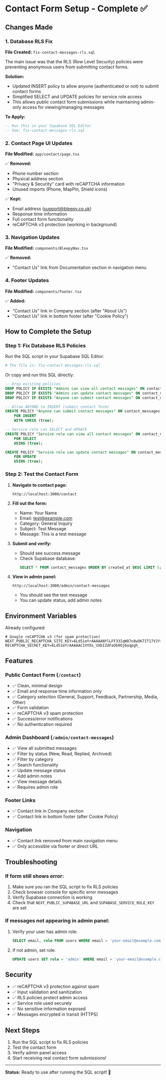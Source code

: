 # Contact Form Setup - Complete ✅

## Changes Made

### 1. Database RLS Fix
**File Created:** `fix-contact-messages-rls.sql`

The main issue was that the RLS (Row Level Security) policies were preventing anonymous users from submitting contact forms. 

**Solution:**
- Updated INSERT policy to allow anyone (authenticated or not) to submit contact forms
- Simplified SELECT and UPDATE policies for service role access
- This allows public contact form submissions while maintaining admin-only access for viewing/managing messages

**To Apply:**
```sql
-- Run this in your Supabase SQL Editor
-- See: fix-contact-messages-rls.sql
```

### 2. Contact Page UI Updates
**File Modified:** `app/contact/page.tsx`

✅ **Removed:**
- Phone number section
- Physical address section  
- "Privacy & Security" card with reCAPTCHA information
- Unused imports (Phone, MapPin, Shield icons)

✅ **Kept:**
- Email address (support@bleepy.co.uk)
- Response time information
- Full contact form functionality
- reCAPTCHA v3 protection (working in background)

### 3. Navigation Updates
**File Modified:** `components/BleepyNav.tsx`

✅ **Removed:**
- "Contact Us" link from Documentation section in navigation menu

### 4. Footer Updates
**File Modified:** `components/Footer.tsx`

✅ **Added:**
- "Contact Us" link in Company section (after "About Us")
- "Contact Us" link in bottom footer (after "Cookie Policy")

## How to Complete the Setup

### Step 1: Fix Database RLS Policies
Run the SQL script in your Supabase SQL Editor:

```bash
# The file is: fix-contact-messages-rls.sql
```

Or copy and run this SQL directly:

```sql
-- Drop existing policies
DROP POLICY IF EXISTS "Admins can view all contact messages" ON contact_messages;
DROP POLICY IF EXISTS "Admins can update contact messages" ON contact_messages;
DROP POLICY IF EXISTS "Anyone can submit contact messages" ON contact_messages;

-- Allow ANYONE to INSERT (submit contact form)
CREATE POLICY "Anyone can submit contact messages" ON contact_messages
    FOR INSERT 
    WITH CHECK (true);

-- Service role can SELECT and UPDATE
CREATE POLICY "Service role can view all contact messages" ON contact_messages
    FOR SELECT 
    USING (true);

CREATE POLICY "Service role can update contact messages" ON contact_messages
    FOR UPDATE 
    USING (true);
```

### Step 2: Test the Contact Form

1. **Navigate to contact page:**
   ```
   http://localhost:3000/contact
   ```

2. **Fill out the form:**
   - Name: Your Name
   - Email: test@example.com
   - Category: General Inquiry
   - Subject: Test Message
   - Message: This is a test message

3. **Submit and verify:**
   - Should see success message
   - Check Supabase database:
     ```sql
     SELECT * FROM contact_messages ORDER BY created_at DESC LIMIT 5;
     ```

4. **View in admin panel:**
   ```
   http://localhost:3000/admin/contact-messages
   ```
   - You should see the test message
   - You can update status, add admin notes

## Environment Variables

Already configured:
```env
# Google reCAPTCHA v3 (for spam protection)
NEXT_PUBLIC_RECAPTCHA_SITE_KEY=6Ld51eYrAAAAANYlLFF33IqW87n8wOK7IT17VJYi
RECAPTCHA_SECRET_KEY=6Ld51eYrAAAAAC1VYOs_VXbIZdFaOb9Oj6oqpgh_
```

## Features

### Public Contact Form (`/contact`)
- ✅ Clean, minimal design
- ✅ Email and response time information only
- ✅ Category selection (General, Support, Feedback, Partnership, Media, Other)
- ✅ Form validation
- ✅ reCAPTCHA v3 spam protection
- ✅ Success/error notifications
- ✅ No authentication required

### Admin Dashboard (`/admin/contact-messages`)
- ✅ View all submitted messages
- ✅ Filter by status (New, Read, Replied, Archived)
- ✅ Filter by category
- ✅ Search functionality
- ✅ Update message status
- ✅ Add admin notes
- ✅ View message details
- ✅ Requires admin role

### Footer Links
- ✅ Contact link in Company section
- ✅ Contact link in bottom footer (after Cookie Policy)

### Navigation
- ✅ Contact link removed from main navigation menu
- ✅ Only accessible via footer or direct URL

## Troubleshooting

### If form still shows error:
1. Make sure you ran the SQL script to fix RLS policies
2. Check browser console for specific error messages
3. Verify Supabase connection is working
4. Check that `NEXT_PUBLIC_SUPABASE_URL` and `SUPABASE_SERVICE_ROLE_KEY` are set

### If messages not appearing in admin panel:
1. Verify your user has admin role:
   ```sql
   SELECT email, role FROM users WHERE email = 'your-email@example.com';
   ```
2. If not admin, set role:
   ```sql
   UPDATE users SET role = 'admin' WHERE email = 'your-email@example.com';
   ```

## Security

- ✅ reCAPTCHA v3 protection against spam
- ✅ Input validation and sanitization
- ✅ RLS policies protect admin access
- ✅ Service role used securely
- ✅ No sensitive information exposed
- ✅ Messages encrypted in transit (HTTPS)

## Next Steps

1. Run the SQL script to fix RLS policies
2. Test the contact form
3. Verify admin panel access
4. Start receiving real contact form submissions!

---

**Status:** Ready to use after running the SQL script! 🎉

